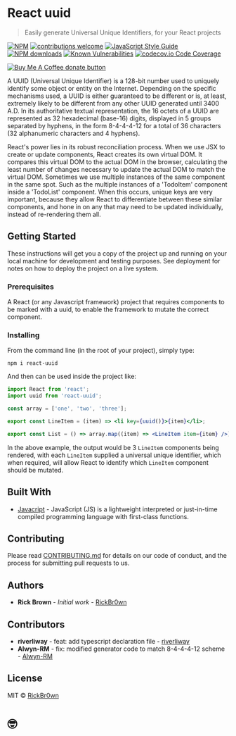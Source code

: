 # React uuid

> Easily generate Universal Unique Identifiers, for your React projects

[![NPM](https://img.shields.io/npm/v/react-uuid.svg)](https://www.npmjs.com/package/react-uuid) [![contributions welcome](https://img.shields.io/badge/contributions-welcome-brightgreen.svg?style=flat)]() [![JavaScript Style Guide](https://img.shields.io/badge/code_style-standard-brightgreen.svg)](https://standardjs.com) <span class="badge-npmdownloads"><a href="https://api.npmjs.org/downloads/point/last-month/react-uuid" title="View this project on NPM"><img src="https://img.shields.io/npm/dm/badges.svg" alt="NPM downloads" /></a></span> [![Known Vulnerabilities](https://snyk.io/test/github/dwyl/hapi-auth-jwt2/badge.svg?targetFile=package.json)](https://github.com/RickBr0wn/react-uuid?targetFile=package.json) [![codecov.io Code Coverage](https://img.shields.io/codecov/c/github/dwyl/hapi-auth-jwt2.svg?maxAge=2592000)](https://github.com/RickBr0wn/react-uuid?branch=master)

<span class="badge-buymeacoffee"><a href="https://www.buymeacoffee.com/RickBrown" title="Donate to this project using Buy Me A Coffee"><img src="https://img.shields.io/badge/buy%20me%20a%20coffee-donate-yellow.svg" alt="Buy Me A Coffee donate button" /></a></span>

A UUID (Universal Unique Identifier) is a 128-bit number used to uniquely identify some object or entity on the Internet. Depending on the specific mechanisms used, a UUID is either guaranteed to be different or is, at least, extremely likely to be different from any other UUID generated until 3400 A.D.
In its authoritative textual representation, the 16 octets of a UUID are represented as 32 hexadecimal (base-16) digits, displayed in 5 groups separated by hyphens, in the form 8-4-4-4-12 for a total of 36 characters (32 alphanumeric characters and 4 hyphens).

React's power lies in its robust reconciliation process. When we use JSX to create or update components, React creates its own virtual DOM. It compares this virtual DOM to the actual DOM in the browser, calculating the least number of changes necessary to update the actual DOM to match the virtual DOM.
Sometimes we use multiple instances of the same component in the same spot. Such as the multiple instances of a 'TodoItem' component inside a 'TodoList' component. When this occurs, unique keys are very important, because they allow React to differentiate between these similar components, and hone in on any that may need to be updated individually, instead of re-rendering them all.

## Getting Started

These instructions will get you a copy of the project up and running on your local machine for development and testing purposes. See deployment for notes on how to deploy the project on a live system.

### Prerequisites

A React (or any Javascript framework) project that requires components to be marked with a uuid, to enable the framework to mutate the correct component.

### Installing

From the command line (in the root of your project), simply type:

```
npm i react-uuid
```

And then can be used inside the project like:

```jsx
import React from 'react';
import uuid from 'react-uuid';

const array = ['one', 'two', 'three'];

export const LineItem = (item) => <li key={uuid()}>{item}</li>;

export const List = () => array.map((item) => <LineItem item={item} />);
```

In the above example, the output would be 3 `LineItem` components being rendered, with each `LineItem` supplied a universal unique identifier, which when required, will allow React to identify which `LineItem` component should be mutated.

## Built With

- [Javacript](javascript) - JavaScript (JS) is a lightweight interpreted or just-in-time compiled programming language with first-class functions.

## Contributing

Please read [CONTRIBUTING.md](https://gist.github.com/RickBr0wn/e9cc0f06cbd452186bcf245c072e4137) for details on our code of conduct, and the process for submitting pull requests to us.

## Authors

- **Rick Brown** - _Initial work_ - [RickBr0wn](https://gist.github.com/RickBr0wn)

## Contributors

- **riverliway** - feat: add typescript declaration file - [riverliway](https://github.com/riverliway)
- **Alwyn-RM** - fix: modified generator code to match 8-4-4-4-12 scheme - [Alwyn-RM](https://github.com/Alwyn-RM)

## License

MIT © [RickBr0wn](https://github.com/RickBr0wn)

# 🤓
